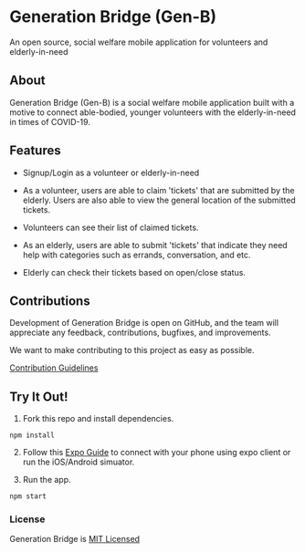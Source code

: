 # Generation Bridge (Gen-B)

An open source, social welfare mobile application for volunteers and elderly-in-need

## About

Generation Bridge (Gen-B) is a social welfare mobile application built with a motive to connect able-bodied, younger volunteers with the elderly-in-need in times of COVID-19.

## Features

- Signup/Login as a volunteer or elderly-in-need

- As a volunteer, users are able to claim 'tickets' that are submitted by the elderly. Users are also able to view the general location of the submitted tickets.

- Volunteers can see their list of claimed tickets.

- As an elderly, users are able to submit 'tickets' that indicate they need help with categories such as errands, conversation, and etc.

- Elderly can check their tickets based on open/close status.

## Contributions

Development of Generation Bridge is open on GitHub, and the team will appreciate any feedback, contributions, bugfixes, and improvements.

We want to make contributing to this project as easy as possible.

[Contribution Guidelines](CONTRIBUTING.md)

## Try It Out!

1. Fork this repo and install dependencies.

`npm install`

2. Follow this [Expo Guide](https://docs.expo.io/guides/) to connect with your phone using expo client or run the iOS/Android simuator.

3) Run the app.

`npm start`

### License

Generation Bridge is [MIT Licensed](LICENSE)
